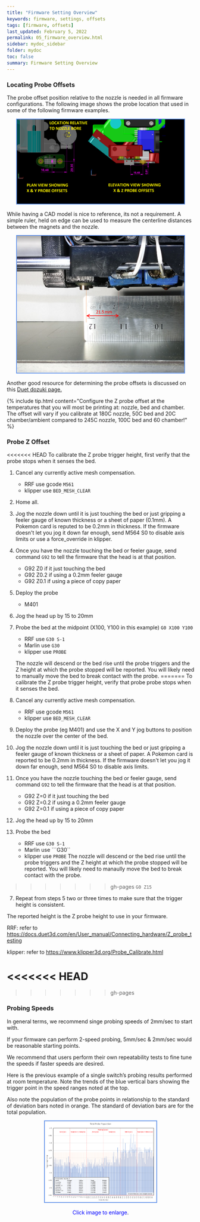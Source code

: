 ```yaml
---
title: "Firmware Setting Overview"
keywords: firmware, settings, offsets
tags: [firmware, offsets]
last_updated: February 5, 2022
permalink: 05_firmware_overview.html
sidebar: mydoc_sidebar
folder: mydoc
toc: false
summary: Firmware Setting Overview
---
```


### Locating Probe Offsets
The probe offset position relative to the nozzle is needed in all firmware configurations. The following image shows the probe location that used in some of the following firmware examples.  

<div style="width:100%;text-align:center;"> <a href="images\05_probe-offsets.png" data-lity> <img src="images\05_probe-offsets.png" style="width:450px; border:2px solid CornflowerBlue"></a></div>

While having a CAD model is nice to reference, its not a requirement. A simple ruler, held on edge can be used to measure the centerline distances between the magnets and the nozzle.  
<div style="width:100%;text-align:center;"> <a href="images\04-wiring\pcb_parts\Slide1.PNG" data-lity> <img src="images\04-wiring\pcb_parts\Slide1.PNG" style="width:450px; border:2px solid CornflowerBlue"></a></div>  


Another good resource for determining the probe offsets is discussed on this <a href="https://duet3d.dozuki.com/Wiki/Test_and_calibrate_the_Z_probe#Section_Here_is_an_easy_way_to_measure_the_offset" target="blank">Duet dozuki page.</a>  

{% include tip.html content="Configure the Z probe offset at the temperatures that you will most be printing at: nozzle, bed and chamber. The offset will vary if you calibrate at 180C nozzle, 50C bed and 20C chamber/ambient compared to 245C nozzle, 100C bed and 60 chamber!" %}

### Probe Z Offset
<<<<<<< HEAD
To calibrate the Z probe trigger height, first verify that the probe stops when it senses the bed. 
  1. Cancel any currently active mesh compensation. 
      * RRF use gcode ```M561``` 
      * klipper use ```BED_MESH_CLEAR```
  2. Home all.
  3. Jog the nozzle down until it is just touching the bed or just gripping a feeler gauge of known thickness or a sheet of paper (0.1mm).  A Pokemon card is reputed to be 0.2mm in thickness. 
  If the firmware doesn't let you jog it down far enough, send M564 S0 to disable axis limits or use a force_override in klipper.
  4. Once you have the nozzle touching the bed or feeler gauge, send command ```G92``` to tell the firmware that the head is at that position. 
      * G92 Z0 if it just touching the bed
      * G92 Z0.2 if using a 0.2mm feeler gauge
      * G92 Z0.1 if using a piece of copy paper
  5. Deploy the probe
      * M401  
  6. Jog the head up by 15 to 20mm
  7. Probe the bed at the midpoint (X100, Y100 in this example)
      ```G0 X100 Y100```
      * RRF use ```G30 S-1``` 
      * Marlin use ```G30```
      * klipper use ```PROBE``` 

     The nozzle will descend or the bed rise until the probe triggers and the Z height at which the probe stopped will be reported. You will likely need to manually move the bed to break contact with the probe. 
=======
To calibrate the Z probe trigger height, verify that probe probe stops when it senses the bed. 
  1. Cancel any currently active mesh compensation. 
      * RRF use gcode ```M561``` 
      * klipper use ```BED_MESH_CLEAR```
  2. Deploy the probe (eg M401) and use the X and Y jog buttons to position the nozzle over the center of the bed. 
  3. Jog the nozzle down until it is just touching the bed or just gripping a feeler gauge of known thickness or a sheet of paper. A Pokemon card is reported to be 0.2mm in thickness. If the firmware doesn't let you jog it down far enough, send M564 S0 to disable axis limits.
  4. Once you have the nozzle touching the bed or feeler gauge, send command ```G92``` to tell the firmware that the head is at that position. 
      * G92 Z=0 if it just touching the bed
      * G92 Z=0.2 if using a 0.2mm feeler gauge
      * G92 Z=0.1 if using a piece of copy paper
  5. Jog the head up by 15 to 20mm
  6. Probe the bed
      * RRF use ```G30 S-1``` 
      * Marlin use ```G30``
      * klipper use ```PROBE``` 
     The nozzle will descend or the bed rise until the probe triggers and the Z height at which the probe stopped will be reported. You will likely need to manaully move the bed to break contact with the probe. 
>>>>>>> gh-pages
     ```G0 Z15```
  7. Repeat from steps 5 two or three times to make sure that the trigger height is consistent.

The reported height is the Z probe height to use in your firmware.

RRF: refer to <a href="https://docs.duet3d.com/en/User_manual/Connecting_hardware/Z_probe_testing" target=new>https://docs.duet3d.com/en/User_manual/Connecting_hardware/Z_probe_testing </a>   

klipper: refer to <a href="https://www.klipper3d.org/Probe_Calibrate.html" target=new>https://www.klipper3d.org/Probe_Calibrate.html</a>

<<<<<<< HEAD
=======


>>>>>>> gh-pages
### Probing Speeds
In general terms, we recommend singe probing speeds of 2mm/sec to start with.  

If your firmware can perform 2-speed probing, 5mm/sec & 2mm/sec would be reasonable starting points.  

We recommend that users perform their own repeatability tests to fine tune the speeds if faster speeds are desired. 

Here is the previous example of a single switch’s probing results performed at room temperature. Note the trends of the blue vertical bars showing the trigger point in the speed ranges noted at the top.   

Also note the population of the probe points in relationship to the standard of deviation bars noted in orange. The standard of deviation bars are for the total population.

<div style="width:100%;text-align:center;">
  <a href="images\00-ProbeTest57_19_45-768x559.png" data-lity>
    <img src="images\00-ProbeTest57_19_45-768x559.png" style="width:300px; border:2px solid CornflowerBlue">
  </a>
  <p><span style="color:blue">Click image to enlarge</span>.</p>
  
</div>
